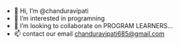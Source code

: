 - 👋 Hi, I’m @chanduravipati
- 👀 I’m interested in programning
- 💞️ I’m looking to collaborate on PROGRAM LEARNERS...
- 📫 contact our email chanduravipati685@gmail.com

<!---
chanduravipati/chanduravipati is a ✨ special ✨ repository because its `README.md` (this file) appears on your GitHub profile.
You can click the Preview link to take a look at your changes.
--->
